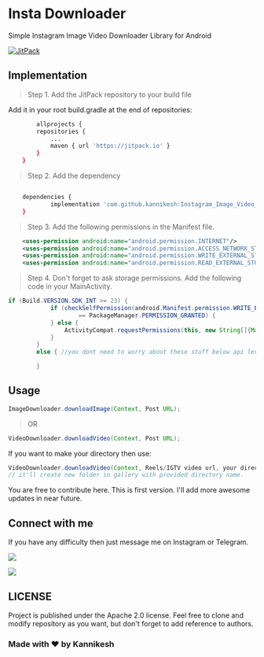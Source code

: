 # Insta Downloader 
Simple Instagram Image Video Downloader Library for Android

[![JitPack](https://jitpack.io/v/kannikesh/Instagram_Image_Video_Downloader.svg)](https://jitpack.io/#kannikesh/Instagram_Image_Video_Downloader)

## Implementation

>Step 1. Add the JitPack repository to your build file

Add it in your root build.gradle at the end of repositories:

```bash
    	allprojects {
		repositories {
			...
			maven { url 'https://jitpack.io' }
		}
	}
```

>Step 2. Add the dependency

```bash

	dependencies {
	        implementation 'com.github.kannikesh:Instagram_Image_Video_Downloader:Tag'
	}

```

>Step 3. Add the following permissions in the Manifest file.

```xml
    <uses-permission android:name="android.permission.INTERNET"/>
    <uses-permission android:name="android.permission.ACCESS_NETWORK_STATE" />
    <uses-permission android:name="android.permission.WRITE_EXTERNAL_STORAGE" />
    <uses-permission android:name="android.permission.READ_EXTERNAL_STORAGE" />
```

>Step 4. Don't forget to ask storage permissions. Add the following code in your MainActivity.

```java
if (Build.VERSION.SDK_INT >= 23) {
            if (checkSelfPermission(android.Manifest.permission.WRITE_EXTERNAL_STORAGE)
                    == PackageManager.PERMISSION_GRANTED) {
            } else {
                ActivityCompat.requestPermissions(this, new String[]{Manifest.permission.WRITE_EXTERNAL_STORAGE}, 1);
            }
        }
        else { //you dont need to worry about these stuff below api level 23

        }

```

## Usage
```java
ImageDownloader.downloadImage(Context, Post URL);
```
>OR

```java
VideoDownloader.downloadVideo(Context, Post URL);
```
If you want to make your directory then use:

```java
VideoDownloader.downloadVideo(Context, Reels/IGTV video url, your directory name); 
// it'll create new folder in gallery with provided directory name.
```

You are free to contribute here. This is first version. I'll add more awesome updates in near future.


## Connect with me
If you have any difficulty then just message me on Instagram or Telegram.

[![](https://img.shields.io/badge/Instagram-E4405F?style=for-the-badge&logo=instagram&logoColor=white)](https://www.instagram.com/kannikesh_prabhu/)

[![](https://img.shields.io/badge/Telegram-2CA5E0?style=for-the-badge&logo=telegram&logoColor=white)](https://t.me/GodKannikesh)

## LICENSE
Project is published under the Apache 2.0 license. Feel free to clone and modify repository as you want, but don't forget to add reference to authors.

### Made with ❤️ by Kannikesh
